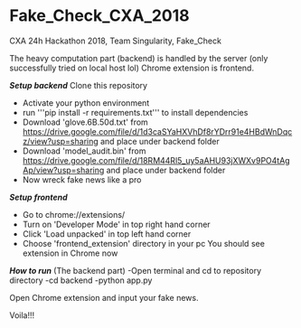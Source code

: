 # Fake_Check_CXA_2018
CXA 24h Hackathon 2018, Team Singularity, Fake_Check 

The heavy computation part (backend) is handled by the server (only successfully tried on local host lol)
Chrome extension is frontend.


***Setup backend***
Clone this repository
- Activate your python environment
- run '''pip install -r requirements.txt''' to install dependencies
- Download 'glove.6B.50d.txt' from https://drive.google.com/file/d/1d3caSYaHXVhDf8rYDrr91e4HBdWnDqcz/view?usp=sharing and place under backend folder
- Download 'model_audit.bin' from https://drive.google.com/file/d/18RM44Rl5_uy5aAHU93jXWXv9PO4tAgAp/view?usp=sharing and place under backend folder
- Now wreck fake news like a pro

***Setup frontend***
- Go to chrome://extensions/
- Turn on 'Developer Mode' in top right hand corner
- Click 'Load unpacked' in top left hand corner
- Choose 'frontend_extension' directory in your pc
You should see extension in Chrome now

***How to run***
(The backend part)
-Open terminal and cd to repository directory
-cd backend
-python app.py

Open Chrome extension and input your fake news. 

Voila!!!
